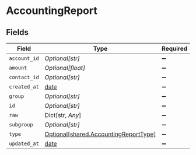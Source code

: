 # AccountingReport


## Fields

| Field                                                                                | Type                                                                                 | Required                                                                             | Description                                                                          |
| ------------------------------------------------------------------------------------ | ------------------------------------------------------------------------------------ | ------------------------------------------------------------------------------------ | ------------------------------------------------------------------------------------ |
| `account_id`                                                                         | *Optional[str]*                                                                      | :heavy_minus_sign:                                                                   | N/A                                                                                  |
| `amount`                                                                             | *Optional[float]*                                                                    | :heavy_minus_sign:                                                                   | N/A                                                                                  |
| `contact_id`                                                                         | *Optional[str]*                                                                      | :heavy_minus_sign:                                                                   | N/A                                                                                  |
| `created_at`                                                                         | [date](https://docs.python.org/3/library/datetime.html#date-objects)                 | :heavy_minus_sign:                                                                   | N/A                                                                                  |
| `group`                                                                              | *Optional[str]*                                                                      | :heavy_minus_sign:                                                                   | N/A                                                                                  |
| `id`                                                                                 | *Optional[str]*                                                                      | :heavy_minus_sign:                                                                   | N/A                                                                                  |
| `raw`                                                                                | Dict[str, *Any*]                                                                     | :heavy_minus_sign:                                                                   | N/A                                                                                  |
| `subgroup`                                                                           | *Optional[str]*                                                                      | :heavy_minus_sign:                                                                   | N/A                                                                                  |
| `type`                                                                               | [Optional[shared.AccountingReportType]](../../models/shared/accountingreporttype.md) | :heavy_minus_sign:                                                                   | N/A                                                                                  |
| `updated_at`                                                                         | [date](https://docs.python.org/3/library/datetime.html#date-objects)                 | :heavy_minus_sign:                                                                   | N/A                                                                                  |